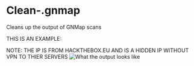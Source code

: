 # Clean-.gnmap
Cleans up the output of GNMap scans

THIS IS AN EXAMPLE:

NOTE: THE IP IS FROM HACKTHEBOX.EU AND IS A HIDDEN IP WITHOUT VPN TO THIER SERVERS
![What the output looks like](https://user-images.githubusercontent.com/55538642/116181324-0c0d1080-a6e0-11eb-8b48-148b38c2ed16.png)
